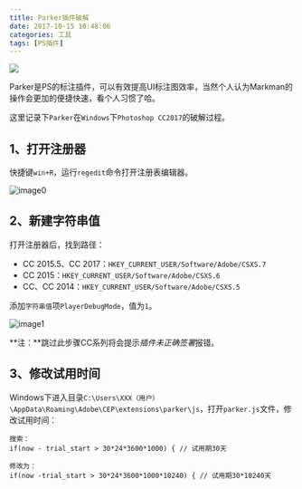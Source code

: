 ```yaml
---
title: Parker插件破解
date: 2017-10-15 10:48:06
categories: 工具
tags: [PS插件]
---
```


<img class="full-image" src="http://oohkvf5b9.bkt.clouddn.com/A04%20Parker.jpg?imageMogr2/format/webp">

Parker是PS的标注插件，可以有效提高UI标注图效率，当然个人认为Markman的操作会更加的便捷快速，看个人习惯了哈。<!--more-->

这里记录下`Parker`在`Windows`下`Photoshop CC2017`的破解过程。

## 1、打开注册器

快捷键`win+R`，运行`regedit`命令打开注册表编辑器。

![image0](http://oohkvf5b9.bkt.clouddn.com/A05-image0.png)

## 2、新建字符串值

打开注册器后，找到路径：

- CC 2015.5、CC 2017：`HKEY_CURRENT_USER/Software/Adobe/CSXS.7`
- CC 2015：`HKEY_CURRENT_USER/Software/Adobe/CSXS.6`
- CC、CC 2014：`HKEY_CURRENT_USER/Software/Adobe/CSXS.5`

添加`字符串值`项`PlayerDebugMode`，值为`1`。

![image1](http://oohkvf5b9.bkt.clouddn.com/A05-image1.gif)

**注：**跳过此步骤CC系列将会提示*插件未正确签署*报错。

## 3、修改试用时间

Windows下进入目录`C:\Users\XXX（用户）\AppData\Roaming\Adobe\CEP\extensions\parker\js`，打开`parker.js`文件，修改试用时间：

```
搜索：
if(now - trial_start > 30*24*3600*1000) { // 试用期30天

修改为：
if(now -trial_start > 30*24*3600*1000*10240) { // 试用期30*10240天
```



